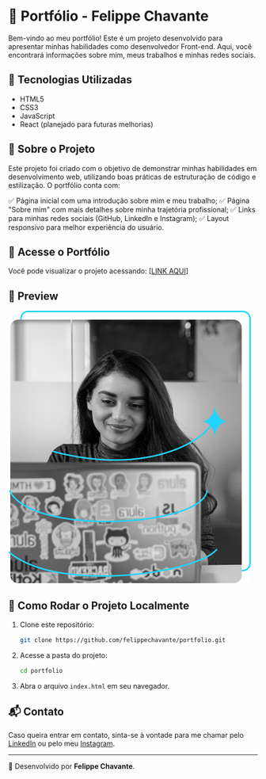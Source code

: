 # 📌 Portfólio - Felippe Chavante

Bem-vindo ao meu portfólio! Este é um projeto desenvolvido para apresentar minhas habilidades como desenvolvedor Front-end. Aqui, você encontrará informações sobre mim, meus trabalhos e minhas redes sociais.

## 🚀 Tecnologias Utilizadas

- HTML5
- CSS3
- JavaScript
- React (planejado para futuras melhorias)

## 📄 Sobre o Projeto

Este projeto foi criado com o objetivo de demonstrar minhas habilidades em desenvolvimento web, utilizando boas práticas de estruturação de código e estilização. O portfólio conta com:

✅ Página inicial com uma introdução sobre mim e meu trabalho;
✅ Página "Sobre mim" com mais detalhes sobre minha trajetória profissional;
✅ Links para minhas redes sociais (GitHub, LinkedIn e Instagram);
✅ Layout responsivo para melhor experiência do usuário.

## 🔗 Acesse o Portfólio

Você pode visualizar o projeto acessando: [[LINK AQUI](https://portifolio-puce-six-30.vercel.app/)]

## 📸 Preview

![Preview do Portfólio](./assets/Imagem.png)

## 📌 Como Rodar o Projeto Localmente

1. Clone este repositório:
   ```bash
   git clone https://github.com/felippechavante/portfolio.git
   ```
2. Acesse a pasta do projeto:
   ```bash
   cd portfolio
   ```
3. Abra o arquivo `index.html` em seu navegador.

## 📬 Contato

Caso queira entrar em contato, sinta-se à vontade para me chamar pelo [LinkedIn](https://www.linkedin.com/in/felippe-chavante-63187841/) ou pelo meu [Instagram](https://www.instagram.com/felippechavante/).

---
📌 Desenvolvido por **Felippe Chavante**.

